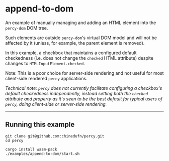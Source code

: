 # append-to-dom

An example of manually managing and adding an HTML element into the `percy-dom` DOM tree.

Such elements are outside `percy-dom`'s virtual DOM model and will not be affected by it (unless, for example, the parent element is removed).

In this example, a checkbox that maintains a configured default checkedness (i.e. does not change the `checked` HTML attribute) despite changes to `HTMLInputElement.checked`.

Note: This is a poor choice for server-side rendering and not useful for most client-side rendered `percy` applications.

_Technical note: `percy` does not currently facilitate configuring a checkbox's default checkedness independently, instead setting both the `checked` attribute and property as it's seen to be the best default for typical users of `percy`, doing client-side or server-side rendering._


---

## Running this example

```
git clone git@github.com:chinedufn/percy.git
cd percy

cargo install wasm-pack
./examples/append-to-dom/start.sh
```
